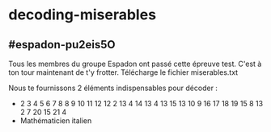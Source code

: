 # decoding-miserables
## #espadon-pu2eis5O
Tous les membres du groupe Espadon ont passé cette épreuve test. C'est à ton tour maintenant de t'y frotter.
Télécharge le fichier miserables.txt

Nous te fournissons 2 éléments indispensables pour décoder :
* 2 3 4 5 6 7 8 8 9 10 11 12 12 2 13 4 14 13 4 13 15 13 10 9 16 17 18 19 15 8 13 2 7 20 15 21 4
* Mathématicien italien
